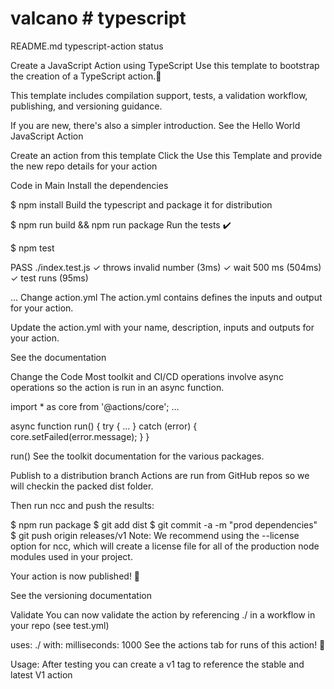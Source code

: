# valcano # typescript
README.md
typescript-action status

Create a JavaScript Action using TypeScript
Use this template to bootstrap the creation of a TypeScript action.🚀

This template includes compilation support, tests, a validation workflow, publishing, and versioning guidance.

If you are new, there's also a simpler introduction. See the Hello World JavaScript Action

Create an action from this template
Click the Use this Template and provide the new repo details for your action

Code in Main
Install the dependencies

$ npm install
Build the typescript and package it for distribution

$ npm run build && npm run package
Run the tests ✔️

$ npm test

 PASS  ./index.test.js
  ✓ throws invalid number (3ms)
  ✓ wait 500 ms (504ms)
  ✓ test runs (95ms)

...
Change action.yml
The action.yml contains defines the inputs and output for your action.

Update the action.yml with your name, description, inputs and outputs for your action.

See the documentation

Change the Code
Most toolkit and CI/CD operations involve async operations so the action is run in an async function.

import * as core from '@actions/core';
...

async function run() {
  try { 
      ...
  } 
  catch (error) {
    core.setFailed(error.message);
  }
}

run()
See the toolkit documentation for the various packages.

Publish to a distribution branch
Actions are run from GitHub repos so we will checkin the packed dist folder.

Then run ncc and push the results:

$ npm run package
$ git add dist
$ git commit -a -m "prod dependencies"
$ git push origin releases/v1
Note: We recommend using the --license option for ncc, which will create a license file for all of the production node modules used in your project.

Your action is now published! 🚀

See the versioning documentation

Validate
You can now validate the action by referencing ./ in a workflow in your repo (see test.yml)

uses: ./
with:
  milliseconds: 1000
See the actions tab for runs of this action! 🚀

Usage:
After testing you can create a v1 tag to reference the stable and latest V1 action
